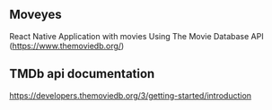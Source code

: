 ## Moveyes
React Native Application with movies
Using The Movie Database API (https://www.themoviedb.org/)

## TMDb api documentation
https://developers.themoviedb.org/3/getting-started/introduction